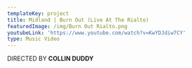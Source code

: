 ```yaml
---
templateKey: project
title: Midland | Burn Out (Live At The Rialto)
featuredImage: /img/Burn Out Rialto.png
youtubeLink: 'https://www.youtube.com/watch?v=KwYDJdiw7CY'
type: Music Video
---
```

DIRECTED BY **COLLIN DUDDY**
